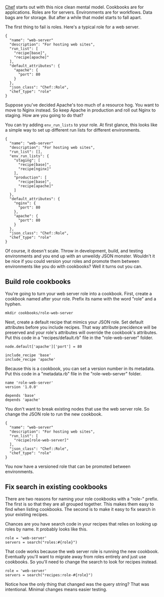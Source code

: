<!--
title: The quick, easy way to version Chef roles
created: 25 July 2014 - 5:14 am
updated: 25 July 2014 - 6:49 am
publish: 25 July 2014
slug: chef-roles
tags: coding, chef
-->

[Chef][] starts out with this nice clean mental model. Cookbooks are for
applications. Roles are for servers. Environments are for workflows.
Data bags are for storage. But after a while that model starts to fall
apart.

The first thing to fail is roles. Here's a typical role for a web server.

    {
      "name": "web-server"
      "description": "For hosting web sites",
      "run_list": [
        "recipe[base]",
        "recipe[apache]"
      ],
      "default_attributes": {
        "apache": {
          "port": 80
        }
      },
      "json_class": "Chef::Role",
      "chef_type": "role"
    }

Suppose you've decided Apache's too much of a resource hog. You want to move
to Nginx instead. So keep Apache in production and roll out Nginx to staging.
How are you going to do that?

You can try adding `env_run_lists` to your role. At first glance, this looks
like a simple way to set up different run lists for different environments.

    {
      "name": "web-server"
      "description": "For hosting web sites",
      "run_list": [],
      "env_run_lists": {
        "staging": [
          "recipe[base]",
          "recipe[nginx]"
        ],
        "production": [
          "recipe[base]",
          "recipe[apache]"
        ]
      },
      "default_attributes": {
        "nginx": {
          "port": 80
        },
        "apache": {
          "port": 80
        }
      },
      "json_class": "Chef::Role",
      "chef_type": "role"
    }

Of course, it doesn't scale. Throw in development, build, and testing
environments and you end up with an unweildy JSON monster. Wouldn't
it be nice if you could version your roles and promote them between
environments like you do with cookbooks? Well it turns out you can.

## Build role cookbooks ##

You're going to turn your web server role into a cookbook. First, create
a cookbook named after your role. Prefix its name with the word "role" and a
hyphen.

    mkdir cookbooks/role-web-server

Next, create a default recipe that mimics your JSON role. Set default attributes
before you include recipes. That way attribute precidence will be preserved and
your role's attributes will override the cookbook's attributes. Put this code
in a "recipes/default.rb" file in the "role-web-server" folder.

    node.default['apache']['port'] = 80

    include_recipe 'base'
    include_recipe 'apache'

Because this is a cookbook, you can set a version number in its metadata. Put
this code in a "metadata.rb" file in the "role-web-server" folder.

    name 'role-web-server'
    version '1.0.0'

    depends 'base'
    depends 'apache'

You don't want to break existing nodes that use the web server role. So change
the JSON role to run the new cookbook.

    {
      "name": "web-server"
      "description": "For hosting web sites",
      "run_list": [
        "recipe[role-web-server]"
      ],
      "json_class": "Chef::Role",
      "chef_type": "role"
    }

You now have a versioned role that can be promoted between environments.

## Fix search in existing cookbooks ##

There are two reasons for naming your role cookbooks with a "role-" prefix. The
first is so that they are all grouped together. This makes them easy to find
when listing cookbooks. The second is to make it easy to fix search in your
existing recipes.

Chances are you have search code in your recipes that relies on looking up
roles by name. It probably looks like this.

    role = 'web-server'
    servers = search("roles:#{role}")

That code works because the web server role is running the new cookbook.
Eventually you'll want to migrate away from roles entirely and just use
cookbooks. So you'll need to change the search to look for recipes instead.

    role = 'web-server'
    servers = search("recipes:role-#{role}")

Notice how the only thing that changed was the query string? That was
intentional. Minimal changes means easier testing.


[Chef]: http://www.getchef.com/ "Various (Chef): Automation for Web-Scale IT"
